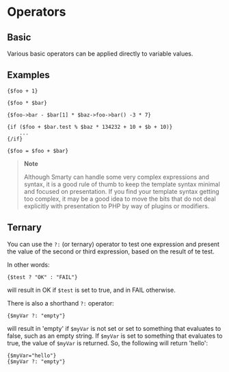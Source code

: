 # Operators

## Basic

Various basic operators can be applied directly to variable values.

## Examples
```smarty
{$foo + 1}

{$foo * $bar}

{$foo->bar - $bar[1] * $baz->foo->bar() -3 * 7}

{if ($foo + $bar.test % $baz * 134232 + 10 + $b + 10)}
    ...
{/if}

{$foo = $foo + $bar}
```

> **Note**
>
> Although Smarty can handle some very complex expressions and syntax,
> it is a good rule of thumb to keep the template syntax minimal and
> focused on presentation. If you find your template syntax getting too
> complex, it may be a good idea to move the bits that do not deal
> explicitly with presentation to PHP by way of plugins or modifiers.

## Ternary
You can use the `?:` (or ternary) operator to test one expression and present the value
of the second or third expression, based on the result of te test.

In other words:
```smarty
{$test ? "OK" : "FAIL"}
```
will result in OK if `$test` is set to true, and in FAIL otherwise.

There is also a shorthand `?:` operator:
```smarty
{$myVar ?: "empty"}
```
will result in 'empty' if `$myVar` is not set or set to something that evaluates to false, such as an empty string.
If `$myVar` is set to something that evaluates to true, the value of `$myVar` is returned. So, the following will 
return 'hello':
```smarty
{$myVar="hello"}
{$myVar ?: "empty"}
```